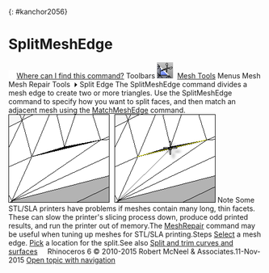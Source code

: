 ---
---

{: #kanchor2056}
# SplitMeshEdge
 [![images/transparent.gif](images/transparent.gif)Where can I find this command?](javascript:void(0);) Toolbars
![images/splitmeshedge.png](images/splitmeshedge.png) [Mesh Tools](mesh-tools-toolbar.html) 
Menus
Mesh
Mesh Repair Tools![images/menuarrow.gif](images/menuarrow.gif)
Split Edge
The SplitMeshEdge command divides a mesh edge to create two or more triangles.
Use the SplitMeshEdge command to specify how you want to split faces, and then match an adjacent mesh using the [MatchMeshEdge](matchmeshedge.html) command.
![images/stlrepair-090.png](images/stlrepair-090.png)
Note
Some STL/SLA printers have problems if meshes contain many long, thin facets. These can slow the printer's slicing process down, produce odd printed results, and run the printer out of memory.The [MeshRepair](meshrepair.html) command may be useful when tuning up meshes for STL/SLA printing.Steps
 [Select](select-objects.html) a mesh edge. [Pick](pick-location.html) a location for the split.See also
 [Split and trim curves and surfaces](sak-splittrim.html) 
&#160;
&#160;
Rhinoceros 6 © 2010-2015 Robert McNeel &amp; Associates.11-Nov-2015
 [Open topic with navigation](splitmeshedge.html) 

